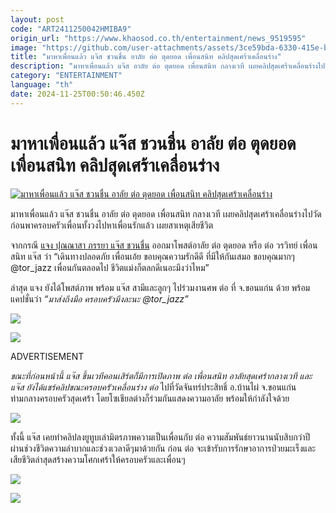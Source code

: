 ```yaml
---
layout: post
code: "ART2411250042HMIBA9"
origin_url: "https://www.khaosod.co.th/entertainment/news_9519595"
image: "https://github.com/user-attachments/assets/3ce59bda-6330-415e-bbf6-4915c214977b"
title: "มาหาเพื่อนแล้ว แจ๊ส ชวนชื่น อาลัย ต่อ ตุดยอด เพื่อนสนิท คลิปสุดเศร้าเคลื่อนร่าง"
description: "มาหาเพื่อนแล้ว แจ๊ส อาลัย ต่อ ตุดยอด เพื่อนสนิท กลางเวที เผยคลิปสุดเศร้าเคลื่อนร่างไปวัด ก่อนพาครอบครัวเพื่อนทั้งวงไปหาเพื่อนรักแล้ว เผยสาเหตุเสียชีวิต"
category: "ENTERTAINMENT"
language: "th"
date: 2024-11-25T00:50:46.450Z
---
```


# มาหาเพื่อนแล้ว แจ๊ส ชวนชื่น อาลัย ต่อ ตุดยอด เพื่อนสนิท คลิปสุดเศร้าเคลื่อนร่าง

[![มาหาเพื่อนแล้ว แจ๊ส ชวนชื่น อาลัย ต่อ ตุดยอด เพื่อนสนิท คลิปสุดเศร้าเคลื่อนร่าง](https://www.khaosod.co.th/wpapp/uploads/2024/11/jazzriptor2511679998.jpg "มาหาเพื่อนแล้ว แจ๊ส ชวนชื่น อาลัย ต่อ ตุดยอด เพื่อนสนิท คลิปสุดเศร้าเคลื่อนร่าง")](https://www.khaosod.co.th/wpapp/uploads/2024/11/jazzriptor2511679998.jpg)

มาหาเพื่อนแล้ว แจ๊ส ชวนชื่น อาลัย ต่อ ตุดยอด เพื่อนสนิท กลางเวที เผยคลิปสุดเศร้าเคลื่อนร่างไปวัด ก่อนพาครอบครัวเพื่อนทั้งวงไปหาเพื่อนรักแล้ว เผยสาเหตุเสียชีวิต

จากกรณี [แจง ปุณณาสา ภรรยา แจ๊ส ชวนชื่น](https://www.instagram.com/jangjit/) ออกมาโพสต์อาลัย ต่อ ตุดยอด หรือ ต่อ วรวิทย์ เพื่อนสนิท แจ๊ส ว่า “เดินทางปลอดภัย เพื่อนเอ้ย ขอบคุณความรักดีดี ที่มีให้กันเสมอ ขอบคุณมากๆ  
@tor\_jazz เพื่อนกันตลอดไป ชีวิตแม่งก็ตลกดีเนอะมึงว่าไหม”

ล่าสุด แจง ยังได้โพสต์ภาพ พร้อม แจ๊ส สามีและลูกๆ ไปร่วมงานศพ ต่อ ที่ จ.ขอนแก่น ด้วย พร้อมแคปชั่นว่า _“มาส่งถึงมือ ครอบครัวมึงละนะ @tor\_jazz”_

[![](https://www.khaosod.co.th/wpapp/uploads/2024/11/jazzriptor25116714.jpg)](https://www.khaosod.co.th/wpapp/uploads/2024/11/jazzriptor25116714.jpg)

[![](https://www.khaosod.co.th/wpapp/uploads/2024/11/jazzriptor25116716.jpg)](https://www.khaosod.co.th/wpapp/uploads/2024/11/jazzriptor25116716.jpg)

ADVERTISEMENT

_ขณะที่ก่อนหน้านี้ แจ๊ส ขึ้นเวทีคอนเสิร์ตก็มีการเปิดภาพ ต่อ เพื่อนสนิท อาลัยสุดเศร้ากลางเวที และ แจ๊ส ยังได้แชร์คลิปขณะครอบครัวเคลื่อนร่าง ต่อ_ ไปที่วัดจันทร์ประสิทธิ์ อ.บ้านไผ่ จ.ขอนแก่น ท่ามกลางครอบครัวสุดเศร้า โดยโซเชียลต่างก็ร่วมกันแสดงความอาลัย พร้อมให้กำลังใจด้วย

[![](https://www.khaosod.co.th/wpapp/uploads/2024/11/jazzriptor25116715.jpg)](https://www.khaosod.co.th/wpapp/uploads/2024/11/jazzriptor25116715.jpg)

ทั้งนี้ แจ๊ส เคยทำคลิปลงยูทูบเล่ามิตรภาพความเป็นเพื่อนกับ ต่อ ความสัมพันธ์ยาวนานนับสิบกว่าปี ผ่านช่วงชีวิตความลำบากและช่วงเวลาดีๆมาด้วยกัน ก่อน ต่อ จะเข้ารับการรักษาอาการป่วยมะเร็งและเสียชีวิตล่าสุดสร้างความโศกเศร้าให้ครอบครัวและเพื่อนๆ

[![](https://www.khaosod.co.th/wpapp/uploads/2024/11/jazzriptor25116711.jpg)](https://www.khaosod.co.th/wpapp/uploads/2024/11/jazzriptor25116711.jpg)

[![](https://www.khaosod.co.th/wpapp/uploads/2024/11/jazzriptor25116712.jpg)](https://www.khaosod.co.th/wpapp/uploads/2024/11/jazzriptor25116712.jpg)